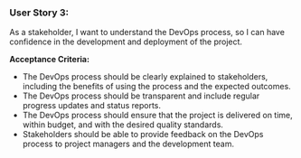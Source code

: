 ### User Story 3:
As a stakeholder, I want to understand the DevOps process, so I can have confidence in the development and deployment of the project.

**Acceptance Criteria:**

- The DevOps process should be clearly explained to stakeholders, including the benefits of using the process and the expected outcomes.
- The DevOps process should be transparent and include regular progress updates and status reports.
- The DevOps process should ensure that the project is delivered on time, within budget, and with the desired quality standards.
- Stakeholders should be able to provide feedback on the DevOps process to project managers and the development team.
